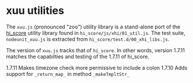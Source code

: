 # xuu utilities

The `xuu.js` (pronounced "zoo") utility library is a stand-alone port of
the [hi\_score][_01] utility library found in `hi_score/js/xhi/01_util.js`.
The test suite, `nodeunit_xuu.js` is extracted from
`hi_score/test.d/00_xhi_libs.js`.

The version of `xuu.js` tracks that of `hi_score`.  In other words, version
1.7.11 matches the capabilties and testing of the 1.7.11 of hi\_score.

1.7.11 Makes timezone check more permissive to include a colon
1.7.10 Adds support for `_return_map_` in method `_makeTmpltStr_`

[_01]:https://github.com/mmikowski/hi_score
